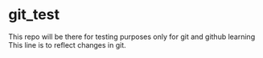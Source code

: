 # git_test
This repo will be there for testing purposes only for git and github learning
This line is to reflect changes in git.
